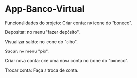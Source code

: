 # App-Banco-Virtual
Funcionalidades do projeto:
Criar conta:
no icone do "boneco".

Depositar:
no menu "fazer depósito".

Visualizar saldo:
no icone do "olho".

Sacar:
no menu "pix".

Criar nova conta:
crie uma nova conta no icone do "boneco".

Trocar conta:
Faça a troca de conta.
